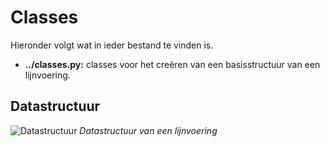 # Classes

Hieronder volgt wat in ieder bestand te vinden is.

- **../classes.py:** classes voor het creëren van een basisstructuur van een lijnvoering.

## Datastructuur
![Datastructuur](../images/datastructure.png) *Datastructuur van een lijnvoering*
